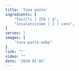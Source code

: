 ```yaml
---
title: 'Tuna pasta'
ingredients: [
    "fusilli | 250 | g",
    "insalatissime | 2 | cans",
]
serves: 2
images: [
    "tuna-pasta.webp"
]
link: ""
video: ""
date: '2020-01-02'
---
```


